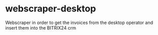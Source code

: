 # webscraper-desktop
Webscraper in order to get the invoices from the desktop operator and insert them into the BITRIX24 crm

